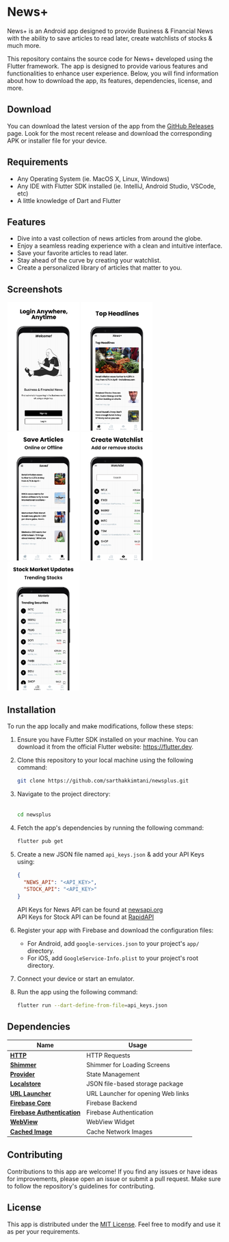 # News+

News+ is an Android app designed to provide Business & Financial News with the ability to save articles to read later, create watchlists of stocks & much more.

This repository contains the source code for News+ developed using the Flutter framework. The app is designed to provide various features and functionalities to enhance user experience. Below, you will find information about how to download the app, its features, dependencies, license, and more.

## Download

You can download the latest version of the app from the [GitHub Releases](https://github.com/sarthakkimtani/newsplus/releases) page. Look for the most recent release and download the corresponding APK or installer file for your device.

## Requirements

- Any Operating System (ie. MacOS X, Linux, Windows)
- Any IDE with Flutter SDK installed (ie. IntelliJ, Android Studio, VSCode, etc)
- A little knowledge of Dart and Flutter

## Features

- Dive into a vast collection of news articles from around the globe.
- Enjoy a seamless reading experience with a clean and intuitive interface.
- Save your favorite articles to read later.
- Stay ahead of the curve by creating your watchlist.
- Create a personalized library of articles that matter to you.

## Screenshots

<img src="screenshots/1.jpg" height="300em" /> <img src="screenshots/2.jpg" height="300em" /> <img src="screenshots/3.jpg" height="300em" />
<img src="screenshots/4.jpg" height="300em" /> <img src="screenshots/5.jpg" height="300em" />

## Installation

To run the app locally and make modifications, follow these steps:

1.  Ensure you have Flutter SDK installed on your machine. You can download it from the official Flutter website: https://flutter.dev.
2.  Clone this repository to your local machine using the following command:<br>
    ```bash
    git clone https://github.com/sarthakkimtani/newsplus.git
    ```
3.  Navigate to the project directory:<br><br>
    ```bash
    cd newsplus
    ```
4.  Fetch the app's dependencies by running the following command:<br>
    ```bash
    flutter pub get
    ```
5.  Create a new JSON file named `api_keys.json` & add your API Keys using:<br>

    ```json
    {
      "NEWS_API": "<API_KEY>",
      "STOCK_API": "<API_KEY>"
    }
    ```

    API Keys for News API can be found at [newsapi.org](https://newsapi.org/)<br>
    API Keys for Stock API can be found at [RapidAPI](https://rapidapi.com/apidojo/api/yh-finance)

6.  Register your app with Firebase and download the configuration files:
    - For Android, add `google-services.json` to your project's `app/` directory.
    - For iOS, add `GoogleService-Info.plist` to your project's root directory.
7.  Connect your device or start an emulator.
8.  Run the app using the following command:<br>
    ```bash
    flutter run --dart-define-from-file=api_keys.json
    ```

## Dependencies

| Name                                                                  | Usage                              |
| --------------------------------------------------------------------- | ---------------------------------- |
| [**HTTP**](https://pub.dev/packages/http)                             | HTTP Requests                      |
| [**Shimmer**](https://pub.dev/packages/shimmer)                       | Shimmer for Loading Screens        |
| [**Provider**](https://pub.dev/packages/provider)                     | State Management                   |
| [**Localstore**](https://pub.dev/packages/localstore)                 | JSON file-based storage package    |
| [**URL Launcher**](https://pub.dev/packages/url_launcher)             | URL Launcher for opening Web links |
| [**Firebase Core**](https://pub.dev/packages/firebase_core)           | Firebase Backend                   |
| [**Firebase Authentication**](https://pub.dev/packages/firebase_auth) | Firebase Authentication            |
| [**WebView**](https://pub.dev/packages/webview_flutter)               | WebView Widget                     |
| [**Cached Image**](https://pub.dev/packages/cached_network_image)     | Cache Network Images               |

## Contributing

Contributions to this app are welcome! If you find any issues or have ideas for improvements, please open an issue or submit a pull request. Make sure to follow the repository's guidelines for contributing.

## License

This app is distributed under the [MIT License](https://github.com/sarthakkimtani/newsplus/blob/main/LICENSE). Feel free to modify and use it as per your requirements.
